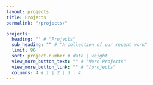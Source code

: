 ```yaml
---
layout: projects
title: Projects
permalink: "/projects/"

projects:
  heading: "" # "Projects"
  sub_heading: "" # "A collection of our recent work"
  limit: 96
  sort: project-number # date | weight
  view_more_button_text: "" # "More Projects"
  view_more_button_link: "" # "/projects"
  columns: 4 # 1 | 2 | 3 | 4
---
```

